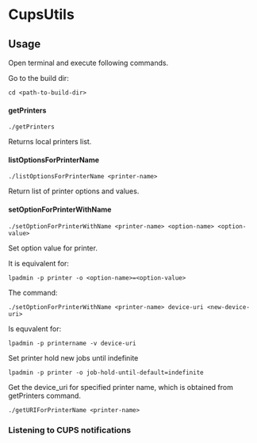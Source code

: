 # CupsUtils

## Usage

Open terminal and execute following commands.

Go to the build dir:
```
cd <path-to-build-dir>
```

#### getPrinters
```
./getPrinters
```
Returns local printers list.

#### listOptionsForPrinterName
```
./listOptionsForPrinterName <printer-name>
```
Return list of printer options and values.

#### setOptionForPrinterWithName
```
./setOptionForPrinterWithName <printer-name> <option-name> <option-value>
```
Set option value for printer.

It is equivalent for:
```
lpadmin -p printer -o <option-name>=<option-value>
```
The command:
```
./setOptionForPrinterWithName <printer-name> device-uri <new-device-uri>
```
Is equvalent for:
```
lpadmin -p printername -v device-uri
```
Set printer hold new jobs until indefinite
```
lpadmin -p printer -o job-hold-until-default=indefinite
```



Get the device_uri for specified printer name, which is obtained from getPrinters command.
```
./getURIForPrinterName <printer-name>
```

### Listening to CUPS notifications

